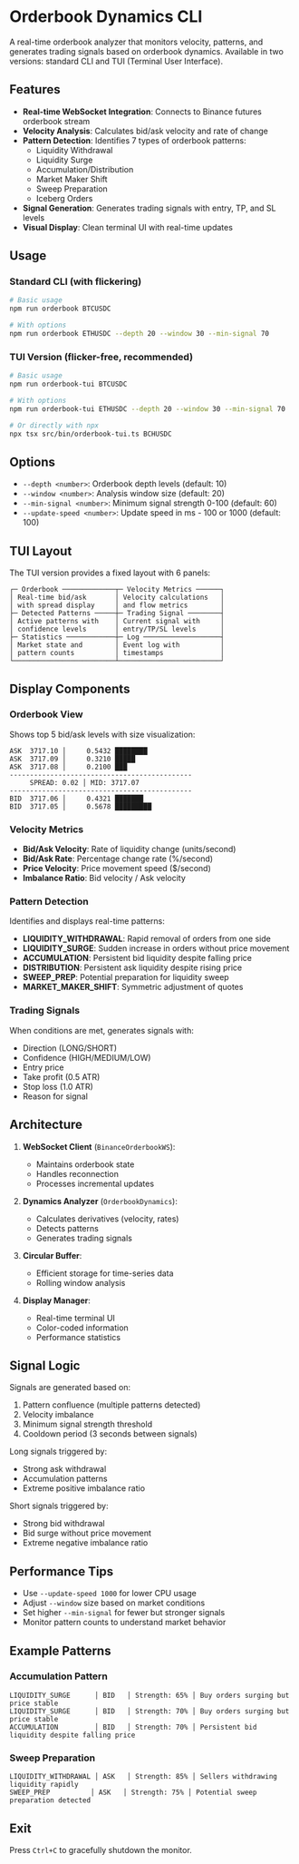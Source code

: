 # Orderbook Dynamics CLI

A real-time orderbook analyzer that monitors velocity, patterns, and generates trading signals based on orderbook dynamics. Available in two versions: standard CLI and TUI (Terminal User Interface).

## Features

- **Real-time WebSocket Integration**: Connects to Binance futures orderbook stream
- **Velocity Analysis**: Calculates bid/ask velocity and rate of change
- **Pattern Detection**: Identifies 7 types of orderbook patterns:
  - Liquidity Withdrawal
  - Liquidity Surge
  - Accumulation/Distribution
  - Market Maker Shift
  - Sweep Preparation
  - Iceberg Orders
- **Signal Generation**: Generates trading signals with entry, TP, and SL levels
- **Visual Display**: Clean terminal UI with real-time updates

## Usage

### Standard CLI (with flickering)
```bash
# Basic usage
npm run orderbook BTCUSDC

# With options
npm run orderbook ETHUSDC --depth 20 --window 30 --min-signal 70
```

### TUI Version (flicker-free, recommended)
```bash
# Basic usage
npm run orderbook-tui BTCUSDC

# With options
npm run orderbook-tui ETHUSDC --depth 20 --window 30 --min-signal 70

# Or directly with npx
npx tsx src/bin/orderbook-tui.ts BCHUSDC
```

## Options

- `--depth <number>`: Orderbook depth levels (default: 10)
- `--window <number>`: Analysis window size (default: 20)
- `--min-signal <number>`: Minimum signal strength 0-100 (default: 60)
- `--update-speed <number>`: Update speed in ms - 100 or 1000 (default: 100)

## TUI Layout

The TUI version provides a fixed layout with 6 panels:

```
┌─ Orderbook ─────────────┬─ Velocity Metrics ──────┐
│ Real-time bid/ask       │ Velocity calculations   │
│ with spread display     │ and flow metrics        │
├─ Detected Patterns ─────┼─ Trading Signal ────────┤
│ Active patterns with    │ Current signal with     │
│ confidence levels       │ entry/TP/SL levels      │
├─ Statistics ────────────┼─ Log ───────────────────┤
│ Market state and        │ Event log with          │
│ pattern counts          │ timestamps              │
└─────────────────────────┴─────────────────────────┘
```

## Display Components

### Orderbook View
Shows top 5 bid/ask levels with size visualization:
```
ASK  3717.10 │     0.5432 ████████
ASK  3717.09 │     0.3210 █████
ASK  3717.08 │     0.2100 ███
---------------------------------------------
     SPREAD: 0.02 │ MID: 3717.07
---------------------------------------------
BID  3717.06 │     0.4321 ███████
BID  3717.05 │     0.5678 █████████
```

### Velocity Metrics
- **Bid/Ask Velocity**: Rate of liquidity change (units/second)
- **Bid/Ask Rate**: Percentage change rate (%/second)
- **Price Velocity**: Price movement speed ($/second)
- **Imbalance Ratio**: Bid velocity / Ask velocity

### Pattern Detection
Identifies and displays real-time patterns:
- **LIQUIDITY_WITHDRAWAL**: Rapid removal of orders from one side
- **LIQUIDITY_SURGE**: Sudden increase in orders without price movement
- **ACCUMULATION**: Persistent bid liquidity despite falling price
- **DISTRIBUTION**: Persistent ask liquidity despite rising price
- **SWEEP_PREP**: Potential preparation for liquidity sweep
- **MARKET_MAKER_SHIFT**: Symmetric adjustment of quotes

### Trading Signals
When conditions are met, generates signals with:
- Direction (LONG/SHORT)
- Confidence (HIGH/MEDIUM/LOW)
- Entry price
- Take profit (0.5 ATR)
- Stop loss (1.0 ATR)
- Reason for signal

## Architecture

1. **WebSocket Client** (`BinanceOrderbookWS`):
   - Maintains orderbook state
   - Handles reconnection
   - Processes incremental updates

2. **Dynamics Analyzer** (`OrderbookDynamics`):
   - Calculates derivatives (velocity, rates)
   - Detects patterns
   - Generates trading signals

3. **Circular Buffer**:
   - Efficient storage for time-series data
   - Rolling window analysis

4. **Display Manager**:
   - Real-time terminal UI
   - Color-coded information
   - Performance statistics

## Signal Logic

Signals are generated based on:
1. Pattern confluence (multiple patterns detected)
2. Velocity imbalance
3. Minimum signal strength threshold
4. Cooldown period (3 seconds between signals)

Long signals triggered by:
- Strong ask withdrawal
- Accumulation patterns
- Extreme positive imbalance ratio

Short signals triggered by:
- Strong bid withdrawal
- Bid surge without price movement
- Extreme negative imbalance ratio

## Performance Tips

- Use `--update-speed 1000` for lower CPU usage
- Adjust `--window` size based on market conditions
- Set higher `--min-signal` for fewer but stronger signals
- Monitor pattern counts to understand market behavior

## Example Patterns

### Accumulation Pattern
```
LIQUIDITY_SURGE      │ BID   │ Strength: 65% │ Buy orders surging but price stable
LIQUIDITY_SURGE      │ BID   │ Strength: 70% │ Buy orders surging but price stable
ACCUMULATION         │ BID   │ Strength: 70% │ Persistent bid liquidity despite falling price
```

### Sweep Preparation
```
LIQUIDITY_WITHDRAWAL │ ASK   │ Strength: 85% │ Sellers withdrawing liquidity rapidly
SWEEP_PREP          │ ASK   │ Strength: 75% │ Potential sweep preparation detected
```

## Exit

Press `Ctrl+C` to gracefully shutdown the monitor.